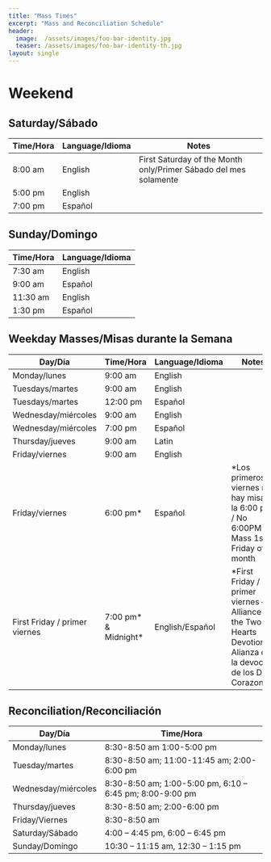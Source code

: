 ```yaml
---
title: "Mass Times"
excerpt: "Mass and Reconciliation Schedule"
header:
  image:  /assets/images/foo-bar-identity.jpg
  teaser: /assets/images/foo-bar-identity-th.jpg
layout: single
---
```


# Weekend
## Saturday/Sábado

| Time/Hora | Language/Idioma | Notes |
| --------- | --------------- | ----- |
| 8:00 am   | English         | First Saturday of the Month only/Primer Sábado del mes solamente |
| 5:00 pm   | English         | |
| 7:00 pm   | Español         | |

## Sunday/Domingo

| Time/Hora | Language/Idioma |
| --------- | --------------- |
| 7:30 am   | English         |
| 9:00 am   | Español         |
| 11:30 am  | English         |
| 1:30 pm   | Español         |

## Weekday Masses/Misas durante la Semana

| Day/Día                       | Time/Hora | Language/Idioma | Notes |
| ----------------------------- | --------- | --------------- | ----- |
| Monday/lunes                  | 9:00 am   | English         | |
| Tuesdays/martes               | 9:00 am   | English         | |
| Tuesdays/martes               | 12:00 pm  | Español         | |
| Wednesday/miércoles           | 9:00 am   | English         | |
| Wednesday/miércoles           | 7:00 pm   | Español         | |
| Thursday/jueves               | 9:00 am   | Latin           | |
| Friday/viernes                | 9:00 am   | English         | |
| Friday/viernes                | 6:00 pm*  | Español         | *Los primeros viernes no hay misa a la 6:00 pm  / No 6:00PM Mass 1st Friday of month |
| First Friday / primer viernes | 7:00 pm* & Midnight* | English/Español | *First Friday / primer viernes – Alliance of the Two Hearts Devotion – Alianza de la devoción de los Dos Corazones/ |

## Reconciliation/Reconciliación

| Day/Día              | Time/Hora |
| -------------------- | --------- |
| Monday/lunes         | 8:30-8:50 am  1:00-5:00 pm |
| Tuesday/martes       | 8:30-8:50 am; 11:00-11:45 am; 2:00-6:00 pm |
| Wednesday/miércoles  | 8:30-8:50 am; 1:00-5:00 pm, 6:10 – 6:45 pm; 8:00-9:00 pm |
| Thursday/jueves      | 8:30-8:50 am; 2:00-6:00 pm |
| Friday/Viernes       | 8:30-8:50 am |
| Saturday/Sábado      | 4:00 – 4:45 pm, 6:00 – 6:45 pm |
| Sunday/Domingo       | 10:30 – 11:15 am, 12:30 – 1:15 pm |
